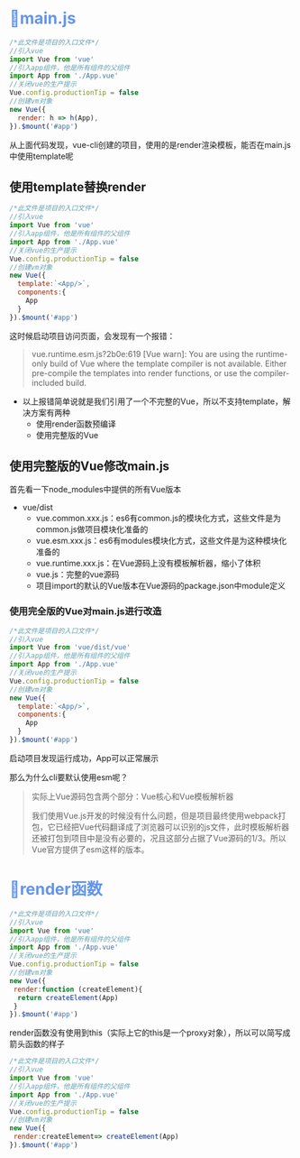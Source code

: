 # <font color='cornflowerblue'>🛴main.js</font>

```js
/*此文件是项目的入口文件*/
//引入vue
import Vue from 'vue'
//引入app组件，他是所有组件的父组件
import App from './App.vue'
//关闭vue的生产提示
Vue.config.productionTip = false
//创建vm对象
new Vue({
  render: h => h(App),
}).$mount('#app')
```

从上面代码发现，vue-cli创建的项目，使用的是render渲染模板，能否在main.js中使用template呢

## 使用template替换render

```js
/*此文件是项目的入口文件*/
//引入vue
import Vue from 'vue'
//引入app组件，他是所有组件的父组件
import App from './App.vue'
//关闭vue的生产提示
Vue.config.productionTip = false
//创建vm对象
new Vue({
  template:`<App/>`,
  components:{
    App
  }
}).$mount('#app')
```

这时候启动项目访问页面，会发现有一个报错：

> vue.runtime.esm.js?2b0e:619 [Vue warn]: You are using the runtime-only build of Vue where the template compiler is not available. Either pre-compile the templates into render functions, or use the compiler-included build.

- 以上报错简单说就是我们引用了一个不完整的Vue，所以不支持template，解决方案有两种
  - 使用render函数预编译
  - 使用完整版的Vue

## 使用完整版的Vue修改main.js

首先看一下node_modules中提供的所有Vue版本

- vue/dist
  - vue.common.xxx.js：es6有common.js的模块化方式，这些文件是为common.js做项目模块化准备的
  - vue.esm.xxx.js：es6有modules模块化方式，这些文件是为这种模块化准备的
  - vue.runtime.xxx.js：在Vue源码上没有模板解析器，缩小了体积
  - vue.js：完整的vue源码
  - 项目import的默认的Vue版本在Vue源码的package.json中module定义

### 使用完全版的Vue对main.js进行改造

```js
/*此文件是项目的入口文件*/
//引入vue
import Vue from 'vue/dist/vue'
//引入app组件，他是所有组件的父组件
import App from './App.vue'
//关闭vue的生产提示
Vue.config.productionTip = false
//创建vm对象
new Vue({
  template:`<App/>`,
  components:{
    App
  }
}).$mount('#app')
```

启动项目发现运行成功，App可以正常展示

那么为什么cli要默认使用esm呢？

> 实际上Vue源码包含两个部分：Vue核心和Vue模板解析器
>
> 我们使用Vue.js开发的时候没有什么问题，但是项目最终使用webpack打包，它已经把Vue代码翻译成了浏览器可以识别的js文件，此时模板解析器还被打包到项目中是没有必要的，况且这部分占据了Vue源码的1/3。所以Vue官方提供了esm这样的版本。

# <font color='cornflowerblue'>🛴render函数</font>

```js
/*此文件是项目的入口文件*/
//引入vue
import Vue from 'vue'
//引入app组件，他是所有组件的父组件
import App from './App.vue'
//关闭vue的生产提示
Vue.config.productionTip = false
//创建vm对象
new Vue({
 render:function (createElement){
  return createElement(App)
 }
}).$mount('#app')
```

render函数没有使用到this（实际上它的this是一个proxy对象），所以可以简写成箭头函数的样子

```js
/*此文件是项目的入口文件*/
//引入vue
import Vue from 'vue'
//引入app组件，他是所有组件的父组件
import App from './App.vue'
//关闭vue的生产提示
Vue.config.productionTip = false
//创建vm对象
new Vue({
 render:createElement=> createElement(App)
}).$mount('#app')
```

